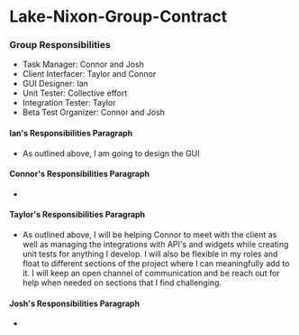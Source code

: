 # Lake-Nixon-Group-Contract

### Group Responsibilities
- Task Manager: Connor and Josh
- Client Interfacer: Taylor and Connor
- GUI Designer: Ian
- Unit Tester: Collective effort
- Integration Tester: Taylor
- Beta Test Organizer: Connor and Josh


#### Ian's Responsibilities Paragraph
- As outlined above, I am going to design the GUI

#### Connor's Responsibilities Paragraph
- 

#### Taylor's Responsibilities Paragraph
- As outlined above, I will be helping Connor to meet with the client as well as managing the integrations with API's and widgets while creating unit tests for anything I develop. I will also be flexible in my roles and float to different sections of the project where I can meaningfully add to it. I will keep an open channel of communication and be reach out for help when needed on sections that I find challenging.

#### Josh's Responsibilities Paragraph
- 
